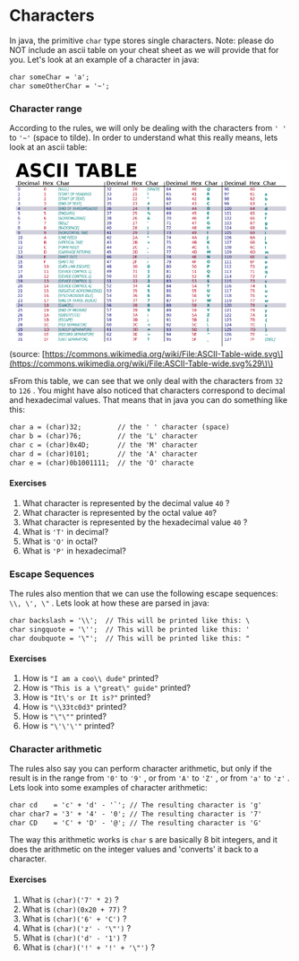 # Characters

In java, the primitive `char` type stores single characters. Note: please do NOT include an ascii table on your cheat sheet as we will provide that for you. Let's look at an example of a character in java:

```
char someChar = 'a';
char someOtherChar = '~';
```

### Character range

According to the rules, we will only be dealing with the characters from `' '` to `'~'` \(space to tilde\). In order to understand what this really means, lets look at an ascii table:

![](/assets/asciitable.png)\(source: [https://commons.wikimedia.org/wiki/File:ASCII-Table-wide.svg\](https://commons.wikimedia.org/wiki/File:ASCII-Table-wide.svg%29\)\)

sFrom this table, we can see that we only deal with the characters from `32` to `126` . You might have also noticed that characters correspond to decimal and hexadecimal values. That means that in java you can do something like this:

```
char a = (char)32;         // the ' ' character (space)
char b = (char)76;         // the 'L' character 
char c = (char)0x4D;       // the 'M' character
char d = (char)0101;       // the 'A' character
char e = (char)0b1001111;  // the 'O' characte
```

#### Exercises

1. What character is represented by the decimal value `40` ?
2. What character is represented by the octal value `40`?
3. What character is represented by the hexadecimal value `40` ?
4. What is `'T'` in decimal?
5. What is `'O'` in octal?
6. What is `'P'` in hexadecimal?

### Escape Sequences

The rules also mention that we can use the following escape sequences: `\\, \', \"` . Lets look at how these are parsed in java:

```
char backslash = '\\';  // This will be printed like this: \
char singquote = '\'';  // This will be printed like this: '
char doubquote = '\"';  // This will be printed like this: "
```

#### Exercises

1. How is `"I am a coo\\ dude"`  printed?
2. How is `"This is a \"great\" guide"` printed?
3. How is `"It\'s or It is?"` printed?
4. How is `"\\33tc0d3"` printed?
5. How is `"\"\""` printed?
6. How is `"\'\'\'"` printed?

### Character arithmetic

The rules also say you can perform character arithmetic, but only if the result is in the range from `'0'` to `'9'` , or from `'A'` to `'Z'` , or from `'a'` to `'z'` .  Lets look into some examples of character arithmetic:

    char cd    = 'c' + 'd' - '`'; // The resulting character is 'g'
    char char7 = '3' + '4' - '0'; // The resulting character is '7'
    char CD    = 'C' + 'D' - '@'; // The resulting character is 'G'

The way this arithmetic works is `char` s are basically 8 bit integers, and it does the arithmetic on the integer values and 'converts' it back to a character.

#### Exercises

1. What is `(char)('7' * 2)` ?
2. What is `(char)(0x20 + 77)` ?
3. What is `(char)('6' + 'C')` ?
4. What is `(char)('z' - '\"')` ?
5. What is `(char)('d' - '1')` ?
6. What is `(char)('!' + '!' + '\"')` ?



